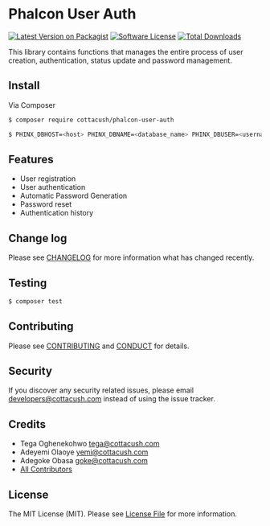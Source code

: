 # Phalcon User Auth 

[![Latest Version on Packagist][ico-version]][link-packagist]
[![Software License][ico-license]](LICENSE.md)
[![Total Downloads][ico-downloads]][link-downloads]


This library contains functions that manages the entire process of user creation, authentication, status update and password management.

## Install

Via Composer

``` bash
$ composer require cottacush/phalcon-user-auth
```

```bash
$ PHINX_DBHOST=<host> PHINX_DBNAME=<database_name> PHINX_DBUSER=<username> PHINX_DBPASS=<password> ./vendor/bin/phinx migrate -e production -c ./vendor/cottacush/phalcon-user-auth/phinx.yml
```


## Features
- User registration  
- User authentication  
- Automatic Password Generation
- Password reset
- Authentication history

## Change log

Please see [CHANGELOG](CHANGELOG.md) for more information what has changed recently.

## Testing

``` bash
$ composer test
```

## Contributing

Please see [CONTRIBUTING](CONTRIBUTING.md) and [CONDUCT](CONDUCT.md) for details.

## Security

If you discover any security related issues, please email <developers@cottacush.com> instead of using the issue tracker.

## Credits

- Tega Oghenekohwo <tega@cottacush.com>
- Adeyemi Olaoye <yemi@cottacush.com>
- Adegoke Obasa <goke@cottacush.com>
- [All Contributors][link-contributors]

## License

The MIT License (MIT). Please see [License File](LICENSE.md) for more information.

[ico-version]: https://img.shields.io/packagist/v/cottacush/phalcon-user-auth.svg?style=flat-square
[ico-license]: https://img.shields.io/badge/license-MIT-brightgreen.svg?style=flat-square
[ico-travis]: https://img.shields.io/travis/cottacush/phalcon-user-auth/master.svg?style=flat-square
[ico-scrutinizer]: https://img.shields.io/scrutinizer/coverage/g/cottacush/phalcon-user-auth.svg?style=flat-square
[ico-code-quality]: https://img.shields.io/scrutinizer/g/cottacush/phalcon-user-auth.svg?style=flat-square
[ico-downloads]: https://img.shields.io/packagist/dt/cottacush/phalcon-user-auth.svg?style=flat-square

[link-packagist]: https://packagist.org/packages/cottacush/phalcon-user-auth
[link-travis]: https://travis-ci.org/cottacush/phalcon-user-auth
[link-scrutinizer]: https://scrutinizer-ci.com/g/cottacush/phalcon-user-auth/code-structure
[link-code-quality]: https://scrutinizer-ci.com/g/cottacush/phalcon-user-auth
[link-downloads]: https://packagist.org/packages/cottacush/phalcon-user-auth
[link-author]: https://github.com/:author_username
[link-contributors]: ../../contributors
